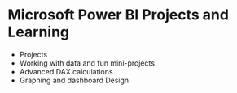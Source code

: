 
# Microsoft Power BI Projects and Learning

* Projects
* Working with data and fun mini-projects
* Advanced DAX calculations
* Graphing and dashboard Design

